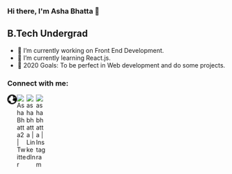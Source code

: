 ### Hi there, I'm Asha Bhatta 👋

## B.Tech Undergrad
- 🔭 I’m currently working on Front End Development.
- 🌱 I’m currently learning React.js.
- 🥅 2020 Goals: To be perfect in Web development and  do some projects.

### Connect with me:

[<img align="left" alt="ashabhatta.tk" width="22px" src="https://raw.githubusercontent.com/iconic/open-iconic/master/svg/globe.svg" />][website]
[<img align="left" alt="AshaBhatta2 | Twitter" width="22px" src="https://cdn.jsdelivr.net/npm/simple-icons@v3/icons/twitter.svg" />][twitter]
[<img align="left" alt="ashabhatta | LinkedIn" width="22px" src="https://cdn.jsdelivr.net/npm/simple-icons@v3/icons/linkedin.svg" />][linkedin]
[<img align="left" alt="ashabhatta | Instagram" width="22px" src="https://cdn.jsdelivr.net/npm/simple-icons@v3/icons/instagram.svg" />][instagram]

<br />
<br />
<br />

<br />

[website]: https://ashabhatta.tk/
[twitter]: https://twitter.com/AshaBhatta2
[instagram]: https://instagram.com/ashabhatta/
[linkedin]: https://linkedin.com/in/ashabhatta
